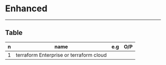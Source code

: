 # Enhanced

---

## Table
|n|name|e.g|O/P|
|-|----|---|---|
|1|terraform Enterprise or terraform cloud||
